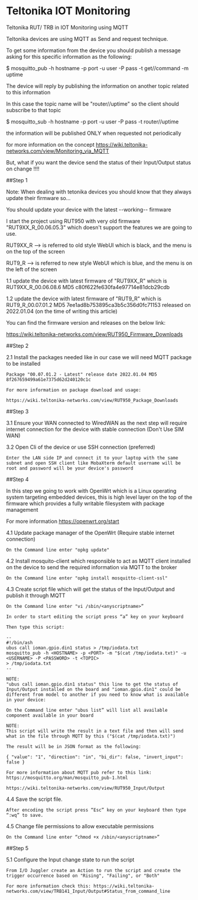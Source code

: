 # Teltonika IOT Monitoring
 Teltonika RUT/ TRB in IOT Monitoring using MQTT

Teltonika devices are using MQTT as Send and request technique. 

To get some information from the device you should publish a message asking for this specific information as the following:


$ mosquitto_pub -h hostname -p port -u user -P pass -t get/<SERIAL>/command -m uptime

The device will reply by publishing the information on another topic related to this information 

In this case the topic name will be "router/<SERIAL>/uptime" so the client should subscribe to that topic 

$ mosquitto_sub -h hostname -p port -u user -P pass -t router/<SERIAL>/uptime

the information will be published ONLY when requested not periodically

for more information on the concept 
https://wiki.teltonika-networks.com/view/Monitoring_via_MQTT

But, what if you want the device send the status of their Input/Output status on change !!!!

##Step 1

Note: When dealing with tetonika devices you should know that they always update their firmware so...

You should update your device with the latest --working-- firmware

I start the project using RUT950 with very old firmware "RUT9XX_R_00.06.05.3" which doesn't support the features we are going to use.

RUT9XX_R --> is referred to old style WebUI which is black, and the menu is on the top of the screen

RUT9_R --> is referred to new style WebUI which is blue, and the menu is on the left of the screen

1.1 update the device with latest firmware of "RUT9XX_R" which is RUT9XX_R_00.06.08.6 MD5 c80f622fe630fa4e97714e81dcb29cdb 

1.2 update the device with latest firmware of "RUT9_R" which is RUT9_R_00.07.01.2 MD5 7ee1ad8b753895ca3b5c356d0fc71153 released on 2022.01.04 (on the time of writing this article)

You can find the firmware version and releases on the below link:

https://wiki.teltonika-networks.com/view/RUT950_Firmware_Downloads


##Step 2

2.1 Install the packages needed like in our case we will need <bold>MQTT</bold> package to be installed 

    Package "00.07.01.2 - Latest" release date 2022.01.04 MD5 8f267659499a61e7375d62d240120c1c

    For more information on package download and usage:

    https://wiki.teltonika-networks.com/view/RUT950_Package_Downloads

##Step 3

3.1 Ensure your WAN connected to WiredWAN as the next step will require internet connection for the device with stable connection (Don't Use SIM WAN)

3.2 Open Cli of the device or use SSH connection (preferred) 

    Enter the LAN side IP and connect it to your laptop with the same subnet and open SSH client like MobaXterm default username will be root and password will be your device's password

##Step 4

In this step we going to work with OpenWrt which is a Linux operating system targeting embedded devices, this is high level layer on the top of the firmware which provides a fully writable filesystem with package management

For more information https://openwrt.org/start

4.1 Update package manager of the OpenWrt (Require stable internet connection)

    On the Command line enter "opkg update"

4.2 Install mosquito-client which responsible to act as MQTT client installed on the device to send the required information via MQTT to the broker

    On the Command line enter "opkg install mosquitto-client-ssl"

4.3 Create script file which will get the status of the Input/Output and publish it through MQTT

    On the Command line enter "vi /sbin/<anyscriptname>”

    In order to start editing the script press “a” key on your keyboard

    Then type this script:
    
    --
    #!/bin/ash
    ubus call ioman.gpio.din1 status > /tmp/iodata.txt
    mosquitto_pub -h <HOSTNAME> -p <PORT> -m "$(cat /tmp/iodata.txt)" -u <USERNAME> -P <PASSWORD> -t <TOPIC>
    > /tmp/iodata.txt
    --  

    NOTE:
    "ubus call ioman.gpio.din1 status" this line to get the status of Input/Output installed on the board and "ioman.gpio.din1" could be different from model to another if you need to know what is available in your device:

    On the Command line enter "ubus list” will list all available component available in your board
    
    NOTE:
    This script will write the result in a text file and then will send what in the file through MQTT by this ("$(cat /tmp/iodata.txt)")

    The result will be in JSON format as the following:

    { "value": "1", "direction": "in", "bi_dir": false, "invert_input": false }

    For more information about MQTT pub refer to this link: https://mosquitto.org/man/mosquitto_pub-1.html 

    https://wiki.teltonika-networks.com/view/RUT950_Input/Output

4.4 Save the script file.

    After encoding the script press “Esc” key on your keyboard then type “:wq” to save. 

4.5 Change file permissions to allow executable permissions

    On the Command line enter “chmod +x /sbin/<anyscriptname>”

##Step 5

5.1 Configure the Input change state to run the script

    From I/O Juggler create an Action to run the script and create the trigger occurrence based on "Rising", "Failing", or "Both"

    For more information check this: https://wiki.teltonika-networks.com/view/TRB141_Input/Output#Status_from_command_line



        




